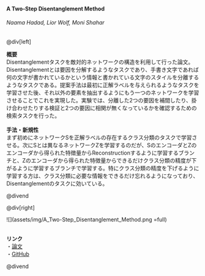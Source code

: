 #### A Two-Step Disentanglement Method
###### Naama Hadad, Lior Wolf, Moni Shahar

@div[left]

__概要__<br>
Disentanglementタスクを敵対的ネットワークの構造を利用して行った論文。Disentanglementとは要因を分解するようなタスクであり、手書き文字であれば何の文字が書かれているかという情報と書かれている文字のスタイルを分離するようなタスクである。提案手法は最初に正解ラベルを与えられるようなタスクを学習させた後、それ以外の要素を抽出するようにもう一つのネットワークを学習させることでこれを実現した。実験では、分離した2つの要因を補間したり、掛け合わせたりする検証と2つの要因に相関が無くなっているかを確認するための検索タスクを行った。<br>
<br>
__手法・新規性__<br>
まず初めにネットワークSを正解ラベルの存在するクラス分類のタスクで学習させる。次にSとは異なるネットワークZを学習するのだが、SのエンコーダとZのエンコーダから得られた特徴量からReconstructionするように学習するブランチと、Zのエンコーダから得られた特徴量からできるだけクラス分類の精度が下がるように学習するブランチで学習する。特にクラス分類の精度を下げるように学習する方は、クラス分類に必要な情報をできるだけ忘れるようになっており、Disentanglementのタスクに効いている。<br>

@divend

@div[right]

![](assets/img/A_Two-Step_Disentanglement_Method.png =full)<br>
<br>

__リンク__<br>
・[論文](http://openaccess.thecvf.com/content_cvpr_2018/papers/Hadad_A_Two-Step_Disentanglement_CVPR_2018_paper.pdf)<br>
・[GitHub](https://github.com/naamahadad/A-Two-Step-Disentanglement-Method)<br>

@divend
